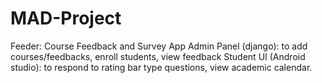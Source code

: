 # MAD-Project
Feeder: Course Feedback and Survey App
Admin Panel (django): to add courses/feedbacks, enroll students, view feedback
Student UI (Android studio): to respond to rating bar type questions, view academic calendar.
